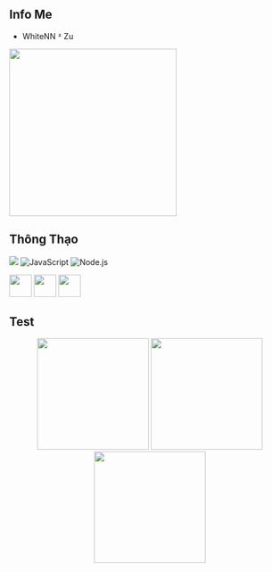 ## Info Me 
 - WhiteNN ᕁ Zu
<img src="https://media0.giphy.com/media/78XCFBGOlS6keY1Bil/giphy.gif" width="300"/>

## Thông Thạo

![](https://img.shields.io/badge/-Python-3776AB?logo=python&logoColor=white)
![JavaScript](https://img.shields.io/badge/-JavaScript-F7DF1E?logo=javascript&logoColor=black)
![Node.js](https://img.shields.io/badge/-Node.js-339933?logo=node.js&logoColor=white)

<p align="left">
  <img src="https://cdn.jsdelivr.net/gh/devicons/devicon/icons/python/python-original.svg" width="40"/>
  <img src="https://cdn.jsdelivr.net/gh/devicons/devicon/icons/javascript/javascript-original.svg" width="40"/>
  <img src="https://cdn.jsdelivr.net/gh/devicons/devicon/icons/nodejs/nodejs-original.svg" width="40"/>
</p>

## Test
<p align="center">
  <img src="https://media.giphy.com/media/v1.Y2lkPWVjZjA1ZTQ3OTlycHZ5OXh1c2hmZm1zcXVocDQzMHg3am9tYWZpaWhtOXAwandxZyZlcD12MV9naWZzX3JlbGF0ZWQmY3Q9Zw/MD0svLSDeudszrNrp0/giphy.gif" width="200"/>
  <img src="https://media.giphy.com/media/l0MYt5jPR6QX5pnqM/giphy.gif" width="200"/>
  <img src="https://media.giphy.com/media/3o7aD2saalBwwftBIY/giphy.gif" width="200"/>
</p>
